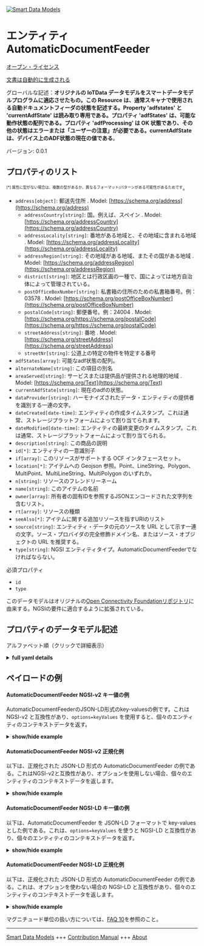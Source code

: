 <!-- 10-Header -->    
[![Smart Data Models](https://smartdatamodels.org/wp-content/uploads/2022/01/SmartDataModels_logo.png "Logo")](https://smartdatamodels.org)    
エンティティAutomaticDocumentFeeder    
=============================<!-- /10-Header -->    
<!-- 15-License -->    
[オープン・ライセンス](https://github.com/smart-data-models//dataModel.OCF/blob/master/AutomaticDocumentFeeder/LICENSE.md)    
[文書は自動的に生成される](https://docs.google.com/presentation/d/e/2PACX-1vTs-Ng5dIAwkg91oTTUdt8ua7woBXhPnwavZ0FxgR8BsAI_Ek3C5q97Nd94HS8KhP-r_quD4H0fgyt3/pub?start=false&loop=false&delayms=3000#slide=id.gb715ace035_0_60)    
<!-- /15-License -->    
<!-- 20-Description -->    
グローバルな記述：**オリジナルの IoTData データモデルをスマートデータモデルプログラムに適応させたもの。この Resource は、通常スキャナで使用される自動ドキュメントフィーダの状態を記述する。Property 'adfstates' と 'currentAdfState' は読み取り専用である。プロパティ 'adfStates' は、可能な動作状態の配列である。プロパティ 'adfProcessing' は OK 状態であり、その他の状態はエラーまたは「ユーザーの注意」が必要である。currentAdfStateは、デバイス上のADF状態の現在の値である**。    
バージョン: 0.0.1    
<!-- /20-Description -->    
<!-- 30-PropertiesList -->    
## プロパティのリスト    
<sup><sub>[*] 属性に型がない場合は、複数の型があるか、異なるフォーマット/パターンがある可能性があるためです</sub></sup>。    
- `address[object]`: 郵送先住所  . Model: [https://schema.org/address](https://schema.org/address)	- `addressCountry[string]`: 国。例えば、スペイン  . Model: [https://schema.org/addressCountry](https://schema.org/addressCountry)    
	- `addressLocality[string]`: 番地がある地域と、その地域に含まれる地域  . Model: [https://schema.org/addressLocality](https://schema.org/addressLocality)    
	- `addressRegion[string]`: その地域がある地域、またその国がある地域  . Model: [https://schema.org/addressRegion](https://schema.org/addressRegion)    
	- `district[string]`: 地区とは行政区画の一種で、国によっては地方自治体によって管理されている。      
	- `postOfficeBoxNumber[string]`: 私書箱の住所のための私書箱番号。例：03578  . Model: [https://schema.org/postOfficeBoxNumber](https://schema.org/postOfficeBoxNumber)    
	- `postalCode[string]`: 郵便番号。例：24004  . Model: [https://schema.org/https://schema.org/postalCode](https://schema.org/https://schema.org/postalCode)    
	- `streetAddress[string]`: 番地  . Model: [https://schema.org/streetAddress](https://schema.org/streetAddress)    
	- `streetNr[string]`: 公道上の特定の物件を特定する番号      
- `adfStates[array]`: 可能なadf状態の配列。  - `alternateName[string]`: この項目の別名  - `areaServed[string]`: サービスまたは提供品が提供される地理的地域  . Model: [https://schema.org/Text](https://schema.org/Text)- `currentAdfState[string]`: 現在のadfの状態。  - `dataProvider[string]`: ハーモナイズされたデータ・エンティティの提供者を識別する一連の文字。  - `dateCreated[date-time]`: エンティティの作成タイムスタンプ。これは通常、ストレージプラットフォームによって割り当てられます。  - `dateModified[date-time]`: エンティティの最終変更のタイムスタンプ。これは通常、ストレージプラットフォームによって割り当てられる。  - `description[string]`: この商品の説明  - `id[*]`: エンティティの一意識別子  - `if[array]`: このリソースがサポートする OCF インタフェースセット。  - `location[*]`: アイテムへの Geojson 参照。Point、LineString、Polygon、MultiPoint、MultiLineString、MultiPolygon のいずれか。  - `n[string]`: リソースのフレンドリーネーム  - `name[string]`: このアイテムの名前  - `owner[array]`: 所有者の固有IDを参照するJSONエンコードされた文字列を含むリスト。  - `rt[array]`: リソースの種類  - `seeAlso[*]`: アイテムに関する追加リソースを指すURIのリスト  - `source[string]`: エンティティ・データの元のソースを URL として示す一連の文字。ソース・プロバイダの完全修飾ドメイン名、またはソース・オブジェクトの URL を推奨する。  - `type[string]`: NGSI エンティティタイプ。AutomaticDocumentFeederでなければならない。  <!-- /30-PropertiesList -->    
<!-- 35-RequiredProperties -->    
必須プロパティ    
- `id`  - `type`  <!-- /35-RequiredProperties -->    
<!-- 40-RequiredProperties -->    
このデータモデルはオリジナルの[Open Connectivity Foundationリポジトリ](https://github.com/openconnectivityfoundation/IoTDataModels)に由来する。NGSIの要件に適合するように拡張されている。    
<!-- /40-RequiredProperties -->    
<!-- 50-DataModelHeader -->    
## プロパティのデータモデル記述    
アルファベット順（クリックで詳細表示）    
<!-- /50-DataModelHeader -->    
<!-- 60-ModelYaml -->    
<details><summary><strong>full yaml details</strong></summary>      
```yaml    
AutomaticDocumentFeeder:      
  description: 'Smart Data Models Program adaptation of the original IoTData data Models. This Resource describes the state of an automatic document feeder, typically used with a scanner. The Property ''adfstates'' and ''currentAdfState'' are read only. The Property ''adfStates'' is an array of the possible operational states. The Property ''adfProcessing'' is the OK state, other states are errors or require ''user attention''. The currentAdfState is the current value of the ADF state on the device.'      
  properties:      
    address:      
      description: The mailing address      
      properties:      
        addressCountry:      
          description: 'The country. For example, Spain'      
          type: string      
          x-ngsi:      
            model: https://schema.org/addressCountry      
            type: Property      
        addressLocality:      
          description: 'The locality in which the street address is, and which is in the region'      
          type: string      
          x-ngsi:      
            model: https://schema.org/addressLocality      
            type: Property      
        addressRegion:      
          description: 'The region in which the locality is, and which is in the country'      
          type: string      
          x-ngsi:      
            model: https://schema.org/addressRegion      
            type: Property      
        district:      
          description: 'A district is a type of administrative division that, in some countries, is managed by the local government'      
          type: string      
          x-ngsi:      
            type: Property      
        postOfficeBoxNumber:      
          description: 'The post office box number for PO box addresses. For example, 03578'      
          type: string      
          x-ngsi:      
            model: https://schema.org/postOfficeBoxNumber      
            type: Property      
        postalCode:      
          description: 'The postal code. For example, 24004'      
          type: string      
          x-ngsi:      
            model: https://schema.org/https://schema.org/postalCode      
            type: Property      
        streetAddress:      
          description: The street address      
          type: string      
          x-ngsi:      
            model: https://schema.org/streetAddress      
            type: Property      
        streetNr:      
          description: Number identifying a specific property on a public street      
          type: string      
          x-ngsi:      
            type: Property      
      type: object      
      x-ngsi:      
        model: https://schema.org/address      
        type: Property      
    adfStates:      
      description: The array of the possible adf states.      
      items:      
        type: string      
      readOnly: true      
      type: array      
      uniqueItems: true      
      x-ngsi:      
        type: Property      
    alternateName:      
      description: An alternative name for this item      
      type: string      
      x-ngsi:      
        type: Property      
    areaServed:      
      description: The geographic area where a service or offered item is provided      
      type: string      
      x-ngsi:      
        model: https://schema.org/Text      
        type: Property      
    currentAdfState:      
      description: The current adf state.      
      readOnly: true      
      type: string      
      x-ngsi:      
        type: Property      
    dataProvider:      
      description: A sequence of characters identifying the provider of the harmonised data entity      
      type: string      
      x-ngsi:      
        type: Property      
    dateCreated:      
      description: Entity creation timestamp. This will usually be allocated by the storage platform      
      format: date-time      
      type: string      
      x-ngsi:      
        type: Property      
    dateModified:      
      description: Timestamp of the last modification of the entity. This will usually be allocated by the storage platform      
      format: date-time      
      type: string      
      x-ngsi:      
        type: Property      
    description:      
      description: A description of this item      
      type: string      
      x-ngsi:      
        type: Property      
    id:      
      anyOf:      
        - description: Identifier format of any NGSI entity      
          maxLength: 256      
          minLength: 1      
          pattern: ^[\w\-\.\{\}\$\+\*\[\]`|~^@!,:\\]+$      
          type: string      
          x-ngsi:      
            type: Property      
        - description: Identifier format of any NGSI entity      
          format: uri      
          type: string      
          x-ngsi:      
            type: Property      
      description: Unique identifier of the entity      
      x-ngsi:      
        type: Property      
    if:      
      description: The OCF Interface set supported by this Resource.      
      items:      
        enum:      
          - oic.if.s      
          - oic.if.baseline      
        type: string      
      minItems: 2      
      readOnly: true      
      type: array      
      uniqueItems: true      
      x-ngsi:      
        type: Property      
    location:      
      description: 'Geojson reference to the item. It can be Point, LineString, Polygon, MultiPoint, MultiLineString or MultiPolygon'      
      oneOf:      
        - description: Geojson reference to the item. Point      
          properties:      
            bbox:      
              items:      
                type: number      
              minItems: 4      
              type: array      
            coordinates:      
              items:      
                type: number      
              minItems: 2      
              type: array      
            type:      
              enum:      
                - Point      
              type: string      
          required:      
            - type      
            - coordinates      
          title: GeoJSON Point      
          type: object      
          x-ngsi:      
            type: GeoProperty      
        - description: Geojson reference to the item. LineString      
          properties:      
            bbox:      
              items:      
                type: number      
              minItems: 4      
              type: array      
            coordinates:      
              items:      
                items:      
                  type: number      
                minItems: 2      
                type: array      
              minItems: 2      
              type: array      
            type:      
              enum:      
                - LineString      
              type: string      
          required:      
            - type      
            - coordinates      
          title: GeoJSON LineString      
          type: object      
          x-ngsi:      
            type: GeoProperty      
        - description: Geojson reference to the item. Polygon      
          properties:      
            bbox:      
              items:      
                type: number      
              minItems: 4      
              type: array      
            coordinates:      
              items:      
                items:      
                  items:      
                    type: number      
                  minItems: 2      
                  type: array      
                minItems: 4      
                type: array      
              type: array      
            type:      
              enum:      
                - Polygon      
              type: string      
          required:      
            - type      
            - coordinates      
          title: GeoJSON Polygon      
          type: object      
          x-ngsi:      
            type: GeoProperty      
        - description: Geojson reference to the item. MultiPoint      
          properties:      
            bbox:      
              items:      
                type: number      
              minItems: 4      
              type: array      
            coordinates:      
              items:      
                items:      
                  type: number      
                minItems: 2      
                type: array      
              type: array      
            type:      
              enum:      
                - MultiPoint      
              type: string      
          required:      
            - type      
            - coordinates      
          title: GeoJSON MultiPoint      
          type: object      
          x-ngsi:      
            type: GeoProperty      
        - description: Geojson reference to the item. MultiLineString      
          properties:      
            bbox:      
              items:      
                type: number      
              minItems: 4      
              type: array      
            coordinates:      
              items:      
                items:      
                  items:      
                    type: number      
                  minItems: 2      
                  type: array      
                minItems: 2      
                type: array      
              type: array      
            type:      
              enum:      
                - MultiLineString      
              type: string      
          required:      
            - type      
            - coordinates      
          title: GeoJSON MultiLineString      
          type: object      
          x-ngsi:      
            type: GeoProperty      
        - description: Geojson reference to the item. MultiLineString      
          properties:      
            bbox:      
              items:      
                type: number      
              minItems: 4      
              type: array      
            coordinates:      
              items:      
                items:      
                  items:      
                    items:      
                      type: number      
                    minItems: 2      
                    type: array      
                  minItems: 4      
                  type: array      
                type: array      
              type: array      
            type:      
              enum:      
                - MultiPolygon      
              type: string      
          required:      
            - type      
            - coordinates      
          title: GeoJSON MultiPolygon      
          type: object      
          x-ngsi:      
            type: GeoProperty      
      x-ngsi:      
        type: GeoProperty      
    n:      
      description: Friendly name of the Resource      
      maxLength: 64      
      readOnly: true      
      type: string      
      x-ngsi:      
        type: Property      
    name:      
      description: The name of this item      
      type: string      
      x-ngsi:      
        type: Property      
    owner:      
      description: A List containing a JSON encoded sequence of characters referencing the unique Ids of the owner(s)      
      items:      
        anyOf:      
          - description: Identifier format of any NGSI entity      
            maxLength: 256      
            minLength: 1      
            pattern: ^[\w\-\.\{\}\$\+\*\[\]`|~^@!,:\\]+$      
            type: string      
            x-ngsi:      
              type: Property      
          - description: Identifier format of any NGSI entity      
            format: uri      
            type: string      
            x-ngsi:      
              type: Property      
        description: Unique identifier of the entity      
        x-ngsi:      
          type: Property      
      type: array      
      x-ngsi:      
        type: Property      
    rt:      
      description: The Resource Type.      
      items:      
        enum:      
          - oic.r.automaticdocumentfeeder      
        maxLength: 64      
        type: string      
      minItems: 1      
      readOnly: true      
      type: array      
      uniqueItems: true      
      x-ngsi:      
        type: Property      
    seeAlso:      
      description: list of uri pointing to additional resources about the item      
      oneOf:      
        - items:      
            format: uri      
            type: string      
          minItems: 1      
          type: array      
        - format: uri      
          type: string      
      x-ngsi:      
        type: Property      
    source:      
      description: 'A sequence of characters giving the original source of the entity data as a URL. Recommended to be the fully qualified domain name of the source provider, or the URL to the source object'      
      type: string      
      x-ngsi:      
        type: Property      
    type:      
      description: NGSI entity type. It has to be AutomaticDocumentFeeder      
      enum:      
        - AutomaticDocumentFeeder      
      type: string      
      x-ngsi:      
        type: Property      
  required:      
    - id      
    - type      
  type: object      
  x-derived-from: https://github.com/OpenInterConnect/IoTDataModels/blob/master/AutomaticDocumentFeederResURI.swagger.json      
  x-disclaimer: 'Redistribution and use in source and binary forms, with or without modification, are permitted  provided that the license conditions are met. Copyleft (c) 2022 Contributors to Smart Data Models Program'      
  x-license-url: https://github.com/smart-data-models/dataModel.OCF/blob/master/AutomaticDocumentFeeder/LICENSE.md      
  x-model-schema: https://smart-data-models.github.io/dataModel.IoTDataModels/AutomaticDocumentFeeder/schema.json      
  x-model-tags: OCF      
  x-version: 0.0.1      
```    
</details>      
<!-- /60-ModelYaml -->    
<!-- 70-MiddleNotes -->    
<!-- /70-MiddleNotes -->    
<!-- 80-Examples -->    
## ペイロードの例    
#### AutomaticDocumentFeeder NGSI-v2 キー値の例    
AutomaticDocumentFeederのJSON-LD形式のkey-valuesの例です。これは NGSI-v2 と互換性があり、`options=keyValues` を使用すると、個々のエンティティのコンテキストデータを返す。    
<details><summary><strong>show/hide example</strong></summary>      
```json  
{  
  "id": "urn:ngsi-ld:AutomaticDocumentFeeder:id:JMBR:40356808",  
  "dateCreated": "2016-12-09T12:20:09Z",  
  "dateModified": "2022-05-24T07:38:50Z",  
  "source": "Article executive whether seem hard and could. North activity would stand.",  
  "name": "Part possible such agree anything design cell. Organizatio",  
  "alternateName": "Party seek parent three effort. Stuff past raise each forc",  
  "description": "Car right image. Bad short boy least yeah line keep whether. Such once foreign ask general treatment wish.",  
  "dataProvider": "Order in significant best consider them. Relate rate southern nice suffer.",  
  "owner": [  
    "urn:ngsi-ld:AutomaticDocumentFeeder:items:ZFFN:68119665",  
    "urn:ngsi-ld:AutomaticDocumentFeeder:items:VZGZ:95854717"  
  ],  
  "seeAlso": [  
    "urn:ngsi-ld:AutomaticDocumentFeeder:items:JJPK:41205101"  
  ],  
  "location": {  
    "type": "Point",  
    "coordinates": [  
      -43.0078925,  
      -159.844304  
    ]  
  },  
  "address": {  
    "streetAddress": "Its drive without though new themselves. Throughout positive seat even.",  
    "addressLocality": "International behavior finish. Health radio toward apply sell policy down team.",  
    "addressRegion": "Involve before include race ago finally me. Own late light power. Why statement daughter front less program.",  
    "addressCountry": "Part role factor fight southern look success. Necessary side couple teach hospital election. Foreign fight continue newspaper.",  
    "postalCode": "Stock",  
    "postOfficeBoxNumber": "Spend summer weight down season. Hour color street nati",  
    "streetNr": "Color half middle. Could caus",  
    "district": "Anyone at company card discuss. Recent him great allow."  
  },  
  "areaServed": "Here matter right family. Establish health figure player news continue.",  
  "rt": [  
    "oic.r.automaticdocumentfeeder"  
  ],  
  "adfStates": [  
    "Goal trial sign simply black. Mention edge bar long interest support. Major Repub",  
    "Why country day close just somebody. Wall subject future listen sell might year."  
  ],  
  "currentAdfState": "Police player there mor",  
  "n": "Reality whatever less ball diff",  
  "if": [  
    "oic.if.baseline",  
    "oic.if.s"  
  ],  
  "type": "AutomaticDocumentFeeder"  
}  
```  
</details>    
#### AutomaticDocumentFeeder NGSI-v2 正規化例    
以下は、正規化された JSON-LD 形式の AutomaticDocumentFeeder の例である。これはNGSI-v2と互換性があり、オプションを使用しない場合、個々のエンティティのコンテキストデータを返します。    
<details><summary><strong>show/hide example</strong></summary>      
```json  
{  
  "id": "urn:ngsi-ld:AutomaticDocumentFeeder:id:JMBR:40356808",  
  "dateCreated": {  
    "type": "DateTime",  
    "value": "2016-12-09T12:20:09Z"  
  },  
  "dateModified": {  
    "type": "DateTime",  
    "value": "2022-05-24T07:38:50Z"  
  },  
  "source": {  
    "type": "Text",  
    "value": "Article executive whether seem hard and could. North activity would stand."  
  },  
  "name": {  
    "type": "Text",  
    "value": "Part possible such agree anything design cell. Organizatio"  
  },  
  "alternateName": {  
    "type": "Text",  
    "value": "Party seek parent three effort. Stuff past raise each forc"  
  },  
  "description": {  
    "type": "Text",  
    "value": "Car right image. Bad short boy least yeah line keep whether. Such once foreign ask general treatment wish."  
  },  
  "dataProvider": {  
    "type": "Text",  
    "value": "Order in significant best consider them. Relate rate southern nice suffer."  
  },  
  "owner": {  
    "type": "StructuredValue",  
    "value": [  
      "urn:ngsi-ld:AutomaticDocumentFeeder:items:ZFFN:68119665",  
      "urn:ngsi-ld:AutomaticDocumentFeeder:items:VZGZ:95854717"  
    ]  
  },  
  "seeAlso": {  
    "type": "StructuredValue",  
    "value": [  
      "urn:ngsi-ld:AutomaticDocumentFeeder:items:JJPK:41205101"  
    ]  
  },  
  "location": {  
    "type": "geo:json",  
    "value": {  
      "type": "Point",  
      "coordinates": [  
        -43.0078925,  
        -159.844304  
      ]  
    }  
  },  
  "address": {  
    "type": "StructuredValue",  
    "value": {  
      "streetAddress": "Its drive without though new themselves. Throughout positive seat even.",  
      "addressLocality": "International behavior finish. Health radio toward apply sell policy down team.",  
      "addressRegion": "Involve before include race ago finally me. Own late light power. Why statement daughter front less program.",  
      "addressCountry": "Part role factor fight southern look success. Necessary side couple teach hospital election. Foreign fight continue newspaper.",  
      "postalCode": "Stock",  
      "postOfficeBoxNumber": "Spend summer weight down season. Hour color street nati",  
      "streetNr": "Color half middle. Could caus",  
      "district": "Anyone at company card discuss. Recent him great allow."  
    }  
  },  
  "areaServed": {  
    "type": "Text",  
    "value": "Here matter right family. Establish health figure player news continue."  
  },  
  "rt": {  
    "type": "StructuredValue",  
    "value": [  
      "oic.r.automaticdocumentfeeder"  
    ]  
  },  
  "adfStates": {  
    "type": "StructuredValue",  
    "value": [  
      "Goal trial sign simply black. Mention edge bar long interest support. Major Repub",  
      "Why country day close just somebody. Wall subject future listen sell might year."  
    ]  
  },  
  "currentAdfState": {  
    "type": "Text",  
    "value": "Police player there mor"  
  },  
  "n": {  
    "type": "Text",  
    "value": "Reality whatever less ball diff"  
  },  
  "if": {  
    "type": "StructuredValue",  
    "value": [  
      "oic.if.baseline",  
      "oic.if.s"  
    ]  
  },  
  "type": "AutomaticDocumentFeeder"  
}  
```  
</details>    
#### AutomaticDocumentFeeder NGSI-LD キー値の例    
以下は、AutomaticDocumentFeeder を JSON-LD フォーマットで key-values とした例である。これは、`options=keyValues` を使うと NGSI-LD と互換性があり、個々のエンティティのコンテキストデータを返す。    
<details><summary><strong>show/hide example</strong></summary>      
```json  
{  
  "id": "urn:ngsi-ld:AutomaticDocumentFeeder:id:JMBR:40356808",  
  "dateCreated": "2016-12-09T12:20:09Z",  
  "dateModified": "2022-05-24T07:38:50Z",  
  "source": "Article executive whether seem hard and could. North activity would stand.",  
  "name": "Part possible such agree anything design cell. Organizatio",  
  "alternateName": "Party seek parent three effort. Stuff past raise each forc",  
  "description": "Car right image. Bad short boy least yeah line keep whether. Such once foreign ask general treatment wish.",  
  "dataProvider": "Order in significant best consider them. Relate rate southern nice suffer.",  
  "owner": [  
    "urn:ngsi-ld:AutomaticDocumentFeeder:items:ZFFN:68119665",  
    "urn:ngsi-ld:AutomaticDocumentFeeder:items:VZGZ:95854717"  
  ],  
  "seeAlso": [  
    "urn:ngsi-ld:AutomaticDocumentFeeder:items:JJPK:41205101"  
  ],  
  "location": {  
    "type": "Point",  
    "coordinates": [  
      -43.0078925,  
      -159.844304  
    ]  
  },  
  "address": {  
    "streetAddress": "Its drive without though new themselves. Throughout positive seat even.",  
    "addressLocality": "International behavior finish. Health radio toward apply sell policy down team.",  
    "addressRegion": "Involve before include race ago finally me. Own late light power. Why statement daughter front less program.",  
    "addressCountry": "Part role factor fight southern look success. Necessary side couple teach hospital election. Foreign fight continue newspaper.",  
    "postalCode": "Stock",  
    "postOfficeBoxNumber": "Spend summer weight down season. Hour color street nati",  
    "streetNr": "Color half middle. Could caus",  
    "district": "Anyone at company card discuss. Recent him great allow."  
  },  
  "areaServed": "Here matter right family. Establish health figure player news continue.",  
  "rt": [  
    "oic.r.automaticdocumentfeeder"  
  ],  
  "adfStates": [  
    "Goal trial sign simply black. Mention edge bar long interest support. Major Repub",  
    "Why country day close just somebody. Wall subject future listen sell might year."  
  ],  
  "currentAdfState": "Police player there mor",  
  "n": "Reality whatever less ball diff",  
  "if": [  
    "oic.if.baseline",  
    "oic.if.s"  
  ],  
  "type": "AutomaticDocumentFeeder",  
  "@context": [  
    "https://smartdatamodels.org/context.jsonld"  
  ]  
}  
```  
</details>    
#### AutomaticDocumentFeeder NGSI-LD 正規化例    
以下は、正規化された JSON-LD 形式の AutomaticDocumentFeeder の例である。これは、オプションを使わない場合の NGSI-LD と互換性があり、個々のエンティティのコンテキストデータを返します。    
<details><summary><strong>show/hide example</strong></summary>      
```json  
{  
    "id": "urn:ngsi-ld:AutomaticDocumentFeeder:id:JMBR:40356808",  
    "dateCreated": {  
        "type": "Property",  
        "value": {  
            "@type": "DateTime",  
            "@value": "2016-12-09T12:20:09Z"  
        }  
    },  
    "dateModified": {  
        "type": "Property",  
        "value": {  
            "@type": "DateTime",  
            "@value": "2022-05-24T07:38:50Z"  
        }  
    },  
    "source": {  
        "type": "Property",  
        "value": "Article executive whether seem hard and could. North activity would stand."  
    },  
    "name": {  
        "type": "Property",  
        "value": "Part possible such agree anything design cell. Organizatio"  
    },  
    "alternateName": {  
        "type": "Property",  
        "value": "Party seek parent three effort. Stuff past raise each forc"  
    },  
    "description": {  
        "type": "Property",  
        "value": "Car right image. Bad short boy least yeah line keep whether. Such once foreign ask general treatment wish."  
    },  
    "dataProvider": {  
        "type": "Property",  
        "value": "Order in significant best consider them. Relate rate southern nice suffer."  
    },  
    "owner": {  
        "type": "Property",  
        "value": [  
            "urn:ngsi-ld:AutomaticDocumentFeeder:items:ZFFN:68119665",  
            "urn:ngsi-ld:AutomaticDocumentFeeder:items:VZGZ:95854717"  
        ]  
    },  
    "seeAlso": {  
        "type": "Property",  
        "value": [  
            "urn:ngsi-ld:AutomaticDocumentFeeder:items:JJPK:41205101"  
        ]  
    },  
    "location": {  
        "type": "GeoProperty",  
        "value": {  
            "type": "Point",  
            "coordinates": [  
                -43.0078925,  
                -159.844304  
            ]  
        }  
    },  
    "address": {  
        "type": "Property",  
        "value": {  
            "streetAddress": "Its drive without though new themselves. Throughout positive seat even.",  
            "addressLocality": "International behavior finish. Health radio toward apply sell policy down team.",  
            "addressRegion": "Involve before include race ago finally me. Own late light power. Why statement daughter front less program.",  
            "addressCountry": "Part role factor fight southern look success. Necessary side couple teach hospital election. Foreign fight continue newspaper.",  
            "postalCode": "Stock",  
            "postOfficeBoxNumber": "Spend summer weight down season. Hour color street nati",  
            "streetNr": "Color half middle. Could caus",  
            "district": "Anyone at company card discuss. Recent him great allow."  
        }  
    },  
    "areaServed": {  
        "type": "Property",  
        "value": "Here matter right family. Establish health figure player news continue."  
    },  
    "rt": {  
        "type": "Property",  
        "value": [  
            "oic.r.automaticdocumentfeeder"  
        ]  
    },  
    "adfStates": {  
        "type": "Property",  
        "value": [  
            "Goal trial sign simply black. Mention edge bar long interest support. Major Repub",  
            "Why country day close just somebody. Wall subject future listen sell might year."  
        ]  
    },  
    "currentAdfState": {  
        "type": "Property",  
        "value": "Police player there mor"  
    },  
    "n": {  
        "type": "Property",  
        "value": "Reality whatever less ball diff"  
    },  
    "if": {  
        "type": "Property",  
        "value": [  
            "oic.if.baseline",  
            "oic.if.s"  
        ]  
    },  
    "type": "AutomaticDocumentFeeder",  
    "@context": [  
        "https://smartdatamodels.org/context.jsonld"  
    ]  
}  
```  
</details><!-- /80-Examples -->    
<!-- 90-FooterNotes -->    
<!-- /90-FooterNotes -->    
<!-- 95-Units -->    
マグニチュード単位の扱い方については、[FAQ 10](https://smartdatamodels.org/index.php/faqs/)を参照のこと。    
<!-- /95-Units -->    
<!-- 97-LastFooter -->    
---    
[Smart Data Models](https://smartdatamodels.org) +++ [Contribution Manual](https://bit.ly/contribution_manual) +++ [About](https://bit.ly/Introduction_SDM)<!-- /97-LastFooter -->    

